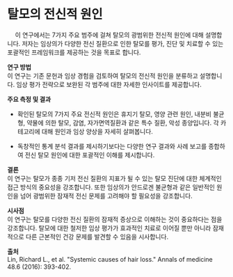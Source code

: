 # 탈모의 전신적 원인
　
이 연구에서는 7가지 주요 범주에 걸쳐 탈모의 광범위한 전신적 원인에 대해 설명합니다. 저자는 임상의가 다양한 전신 질환으로 인한 탈모를 평가, 진단 및 치료할 수 있는 포괄적인 프레임워크를 제공하는 것을 목표로 합니다. 

**연구 방법**      
이 연구는 기존 문헌과 임상 경험을 검토하여 탈모의 전신적 원인을 분류하고 설명합니다. 임상 평가 전략으로 보완된 각 범주에 대한 자세한 인사이트를 제공합니다. 

**주요 측정 및 결과** 
- 확인된 탈모의 7가지 주요 전신적 원인은 휴지기 탈모, 영양 관련 원인, 내분비 불균형, 약물에 의한 탈모, 감염, 자가면역질환과 같은 특수 질환, 악성 종양입니다. 각 카테고리에 대해 원인과 임상 양상을 자세히 살펴봅니다. 

- 독창적인 통계 분석 결과를 제시하기보다는 다양한 연구 결과와 사례 보고를 종합하여 전신 탈모 원인에 대한 포괄적인 이해를 제시합니다. 

**결론**     
이 연구는 탈모가 종종 기저 전신 질환의 지표가 될 수 있는 탈모 진단에 대한 체계적인 접근 방식의 중요성을 강조합니다. 또한 임상의가 안드로겐 불균형과 같은 일반적인 원인을 넘어 광범위한 잠재적 전신 문제를 고려해야 할 필요성을 강조합니다. 

**시사점**     
이 연구는 탈모를 다양한 전신 질환의 잠재적 증상으로 이해하는 것이 중요하다는 점을 강조합니다. 탈모에 대한 철저한 임상 평가가 효과적인 치료로 이어질 뿐만 아니라 잠재적으로 다른 근본적인 건강 문제를 발견할 수 있음을 시사합니다.

**출처**     
Lin, Richard L., et al. "Systemic causes of hair loss." Annals of medicine 48.6 (2016): 393-402.
<!--stackedit_data:
eyJoaXN0b3J5IjpbMTg4ODM0OTY1MSwtMzA1NTAzMTk3LDE5Mz
Y1MjcwNDZdfQ==
-->
